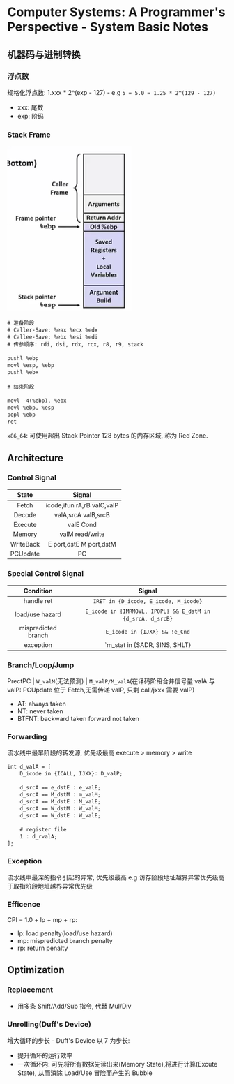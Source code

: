 # Computer Systems: A Programmer's Perspective - System Basic Notes

## 机器码与进制转换

### 浮点数

规格化浮点数: 1.xxx * 2^(exp - 127) - e.g `5 = 5.0 = 1.25 * 2^(129 - 127)`

-   xxx: 尾数
-   exp: 阶码

### Stack Frame

![stack frame](img/stack_frame.png)

```ass
# 准备阶段
# Caller-Save: %eax %ecx %edx
# Callee-Save: %ebx %esi %edi
# 传参顺序: rdi, dsi, rdx, rcx, r8, r9, stack

pushl %ebp
movl %esp, %ebp
pushl %ebx

# 结束阶段

movl -4(%ebp), %ebx
movl %ebp, %esp
popl %ebp
ret
```

`x86_64`: 可使用超出 Stack Pointer 128 bytes 的内存区域, 称为 Red Zone.

## Architecture

### Control Signal

|State|Signal|
|:---------:|:----------:|
|Fetch|icode,ifun  rA,rB  valC,valP|
|Decode|valA,srcA  valB,srcB|
|Execute|valE  Cond|
|Memory|valM  read/write|
|WriteBack|E port,dstE  M port,dstM|
|PCUpdate|PC|

### Special Control Signal

|Condition|Signal|
|:---------:|:----------:|
|handle ret| `IRET in {D_icode, E_icode, M_icode}` |
|load/use hazard| `E_icode in {IMRMOVL, IPOPL} && E_dstM in {d_srcA, d_srcB}` |
|mispredicted branch| `E_icode in {IJXX} && !e_Cnd` |
|exception| `m_stat in {SADR, SINS, SHLT} || W_stat in {SADR, SINS, SHLT}` |

### Branch/Loop/Jump

PrectPC | `W_valM`(无法预测) | `M_valP/M_valA`(在译码阶段合并信号量 valA 与 valP: PCUpdate 位于 Fetch,无需传递 valP, 只剩 call/jxxx 需要 valP)

-   AT: always taken
-   NT: never taken
-   BTFNT: backward taken forward not taken

### Forwarding

流水线中最早阶段的转发源, 优先级最高 execute > memory > write

```hcl
int d_valA = [
    D_icode in {ICALL, IJXX}: D_valP;

    d_srcA == e_dstE : e_valE;
    d_srcA == M_dstM : m_valM;
    d_srcA == M_dstE : M_valE;
    d_srcA == W_dstM : W_valM;
    d_srcA == W_dstE : W_valE;

    # register file
    1 : d_rvalA;
];
```

### Exception

流水线中最深的指令引起的异常, 优先级最高 e.g 访存阶段地址越界异常优先级高于取指阶段地址越界异常优先级

### Efficence

CPI = 1.0 + lp + mp + rp:

-   lp: load penalty(load/use hazard)
-   mp: mispredicted branch penalty
-   rp: return penalty

## Optimization

### Replacement

-   用多条 Shift/Add/Sub 指令, 代替 Mul/Div

### Unrolling(Duff's Device)

增大循环的步长 - Duff's Device 以 7 为步长:

-   提升循环的运行效率
-   一次循环内: 可先将所有数据先读出来(Memory State),将进行计算(Excute State), 从而消除 Load/Use 冒险而产生的 Bubble
